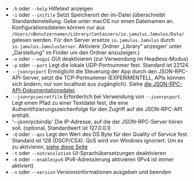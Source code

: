 
[Kommentar]: # (Dies ist eine Include-Datei zur Verwendung in mehreren
Dokumenten)

- `-h` oder `--help` Hilfetext anzeigen
- `-i` oder `--inifile` Setzt Speicherort der ini-Datei (überschreibt
  Standardeinstellung. Gebe unter macOS nur einen Dateinamen
  an. Konfigurationsdateien können nur aus
  `/Users/<Benutzername>/Library/Containers/io.jamulus.Jamulus/Data/`
  gelesen werden. Für den Server ersetze `io.jamulus.Jamulus` durch
  `io.jamulus.JamulusServer`. Aktiviere ‚Ordner „Library“ anzeigen’ unter
  „Darstellung“ im Finder um den Ordner anzuzeigen.)
- `-n` oder `--nogui` GUI deaktivieren (zur Verwendung im Headless-Modus)
- `-p` oder `--port` Legt die lokale UDP-Portnummer fest. Standard ist 22124
- `--jsonrpcport` Ermöglicht die Steuerung der App durch den
  JSON-RPC-API-Server, setzt die TCP-Portnummer (EXPERIMENTELL, APIs können
  sich ändern; nur von localhost aus zugänglich). Siehe [die
  JSON-RPC-API-Dokumentationsdatei](https://github.com/jamulussoftware/jamulus/blob/main/docs/JSON-RPC.md).
- `--jsonrpcsecretfile` Erforderlich bei Verwendung von
  `--jsonrpcport`. Legt einen Pfad zu einer Textdatei fest, die eine
  Authentifizierungszeichenfolge für den Zugriff auf die JSON-RPC-API
  enthält.
- '--jsonrpcbindip' Die IP-Adresse, auf die der JSON-RPC-Server hören
  soll. (optional, Standardwert ist 127.0.0.1)
- `-Q` oder `--qos` Legt den Wert des DS Byte für den Quality of Service
  fest. Standard ist 128 (DSCP/CS4). QoS wird von Windows ignoriert. Um es
  zu aktivieren, [siehe diese Seite](QOS-Windows)
- `-t` oder `--notranslation` UI-Sprachübersetzungen deaktivieren
- `-6` oder `--enableipv6` IPv6-Adressierung aktivieren (IPv4 ist immer
  aktiviert)
- `-v` oder `--version` Versionsinformationen ausgeben und beenden
